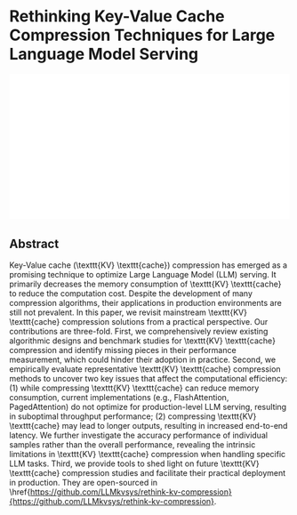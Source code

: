 # Rethinking Key-Value Cache Compression Techniques for Large Language Model Serving

<p align="center">
<img src="../../blank.jpg" width="600" title="blank">
</p>

## Abstract

Key-Value cache (\texttt{KV} \texttt{cache}) compression has emerged as a
promising technique to optimize Large Language Model (LLM) serving. It
primarily decreases the memory consumption of \texttt{KV} \texttt{cache} to
reduce the computation cost. Despite the development of many compression
algorithms, their applications in production environments are still not
prevalent. In this paper, we revisit mainstream \texttt{KV} \texttt{cache}
compression solutions from a practical perspective. Our contributions are
three-fold. First, we comprehensively review existing algorithmic designs and
benchmark studies for \texttt{KV} \texttt{cache} compression and identify
missing pieces in their performance measurement, which could hinder their
adoption in practice. Second, we empirically evaluate representative
\texttt{KV} \texttt{cache} compression methods to uncover two key issues that
affect the computational efficiency: (1) while compressing \texttt{KV}
\texttt{cache} can reduce memory consumption, current implementations (e.g.,
FlashAttention, PagedAttention) do not optimize for production-level LLM
serving, resulting in suboptimal throughput performance; (2) compressing
\texttt{KV} \texttt{cache} may lead to longer outputs, resulting in increased
end-to-end latency. We further investigate the accuracy performance of
individual samples rather than the overall performance, revealing the intrinsic
limitations in \texttt{KV} \texttt{cache} compression when handling specific
LLM tasks. Third, we provide tools to shed light on future \texttt{KV}
\texttt{cache} compression studies and facilitate their practical deployment in
production. They are open-sourced in
\href{https://github.com/LLMkvsys/rethink-kv-compression}{https://github.com/LLMkvsys/rethink-kv-compression}.
